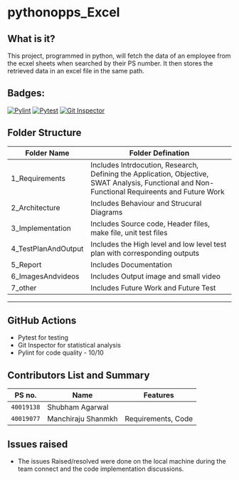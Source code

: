 # pythonopps_Excel 
## What is it?
This project, programmed in python, will fetch the data of an employee from the ecxel sheets when searched by their PS number. It then stores the retrieved data in an excel file in the same path.

## Badges:
[![Pylint](https://github.com/sinopeSA/pythonopps_Excel/actions/workflows/Pylint.yml/badge.svg?branch=master)](https://github.com/sinopeSA/pythonopps_Excel/actions/workflows/Pylint.yml)
[![Pytest](https://github.com/sinopeSA/pythonopps_Excel/actions/workflows/pytest.yml/badge.svg?branch=master)](https://github.com/sinopeSA/pythonopps_Excel/actions/workflows/pytest.yml)
[![Git Inspector](https://github.com/sinopeSA/pythonopps_Excel/actions/workflows/gitinspector.yml/badge.svg?branch=master)](https://github.com/sinopeSA/pythonopps_Excel/actions/workflows/gitinspector.yml)

## Folder Structure
|Folder Name|Folder Defination|
|---------------------------------|-----------------------------------------------------------------------------------------------------------|
| 1_Requirements | Includes Intrdocution, Research, Defining the Application, Objective, SWAT Analysis, Functional and Non-Functional Requireents and Future Work|
| 2_Architecture | Includes Behaviour and Strucural Diagrams |
| 3_Implementation | Includes Source code, Header files, make file, unit test files |
| 4_TestPlanAndOutput | Includes the High level and low level test plan with corresponding outputs |
| 5_Report | Includes Documentation |
| 6_ImagesAndvideos | Includes Output image and small video |
| 7_other | Includes Future Work and Future Test |
----------------------------------------------------------------------------------------------------------------------------------------------------------------------------


## GitHub Actions
* Pytest for testing
* Git Inspector for statistical analysis
* Pylint for code quality - 10/10


## Contributors List and Summary
|PS no. |  Name   |    Features    |
|-------|---------|----------------|
| `40019138` | Shubham Agarwal| |
|`40019077`| Manchiraju Shanmkh|  Requirements, Code |

## Issues raised
- The issues Raised/resolved were done on the local machine during the team connect and the code implementation discussions.
